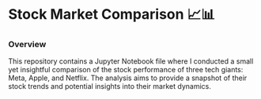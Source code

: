 # Stock Market Comparison 📈📊

### Overview
This repository contains a Jupyter Notebook file where I conducted a small yet insightful comparison of the stock performance of three tech giants: Meta, Apple, and Netflix. The analysis aims to provide a snapshot of their stock trends and potential insights into their market dynamics.

